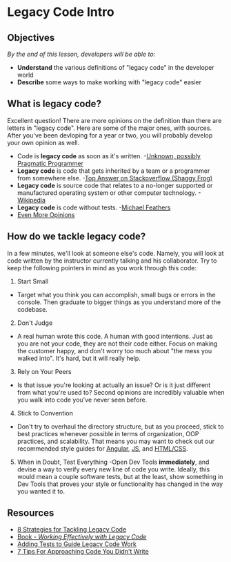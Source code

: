 <!--Actually 10:06 to 10:17-->

<!--WDI4 11:30 to 11:40 -->
<!--11:07 WDI5 -->

# Legacy Code Intro

## Objectives
*By the end of this lesson, developers will be able to:*

- **Understand** the various definitions of "legacy code" in the developer world
- **Describe** some ways to make working with "legacy code" easier

## What is legacy code?

Excellent question!  There are more opinions on the definition than there are letters in "legacy code".  Here are some of the major ones, with sources.  After you've been devloping for a year or two, you will probably develop your own opinion as well.

- Code is **legacy code** as soon as it's written.
  -[Unknown, possibly Pragmatic Programmer](http://stackoverflow.com/questions/4174867/what-is-the-definition-of-legacy-code) 
- **Legacy code** is code that gets inherited by a team or a programmer from somewhere else.
  -[Top Answer on Stackoverflow (Shaggy Frog)](http://stackoverflow.com/questions/4174867/what-is-the-definition-of-legacy-code)
- **Legacy code** is source code that relates to a no-longer supported or manufactured operating system or other computer technology. 
  -[Wikipedia](https://en.wikipedia.org/wiki/Legacy_code)
- **Legacy code** is code without tests.
  -[Michael Feathers](https://www.amazon.com/Working-Effectively-Legacy-Michael-Feathers/dp/0131177052)
- [Even More Opinions](http://softwareengineering.stackexchange.com/questions/94007/when-is-code-legacy)

## How do we tackle legacy code?

In a few minutes, we'll look at someone else's code.  Namely, you will look at code written by the instructor currently talking and his collaborator.  Try to keep the following pointers in mind as you work through this code:

1. Start Small
  - Target what you think you can accomplish, small bugs or errors in the console. Then graduate to bigger things as you understand more of the codebase.
2. Don't Judge
  - A real human wrote this code.  A human with good intentions.  Just as you are not your code, they are not their code either.  Focus on making the customer happy, and don't worry too much about "the mess you walked into".  It's hard, but it will really help.
3. Rely on Your Peers
  - Is that issue you're looking at actually an issue?  Or is it just different from what you're used to?  Second opinions are incredibly valuable when you walk into code you've never seen before.
4. Stick to Convention
  - Don't try to overhaul the directory structure, but as you proceed, stick to best practices whenever possible in terms of organization, OOP practices, and scalability.  That means you may want to check out our recommended style guides for [Angular](https://github.com/johnpapa/angular-styleguide), [JS](https://github.com/airbnb/javascript), and [HTML/CSS](https://google.github.io/styleguide/htmlcssguide.xml).
5. When in Doubt, Test Everything
  -Open Dev Tools **immediately**, and devise a way to verify every new line of code you write.  Ideally, this would mean a couple software tests, but at the least, show something in Dev Tools that proves your style or functionality has changed in the way you wanted it to.

<!--WDI5 11:41 after turning over to devs and starting invites to repo-->

## Resources

- [8 Strategies for Tackling Legacy Code](https://www.fastcompany.com/3029446/eight-strategies-for-tackling-legacy-code-you-didnt-write)
- [Book - *Working Effectively with Legacy Code*](https://www.amazon.com/Working-Effectively-Legacy-Michael-Feathers/dp/0131177052)
- [Adding Tests to Guide Legacy Code Work](http://softwareengineering.stackexchange.com/questions/122014/what-are-the-key-points-of-working-effectively-with-legacy-code)
- [7 Tips For Approaching Code You Didn't Write](https://www.vokal.io/labs/legacy-code-7-tips-for-approaching-code-you-didnt-write)
